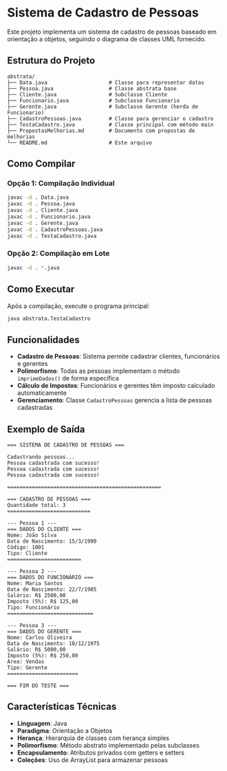 # Sistema de Cadastro de Pessoas

Este projeto implementa um sistema de cadastro de pessoas baseado em orientação a objetos, seguindo o diagrama de classes UML fornecido.

## Estrutura do Projeto

```
abstrata/
├── Data.java                    # Classe para representar datas
├── Pessoa.java                  # Classe abstrata base
├── Cliente.java                 # Subclasse Cliente
├── Funcionario.java             # Subclasse Funcionario
├── Gerente.java                 # Subclasse Gerente (herda de Funcionario)
├── CadastroPessoas.java         # Classe para gerenciar o cadastro
├── TestaCadastro.java           # Classe principal com método main
├── PropostasMelhorias.md        # Documento com propostas de melhorias
└── README.md                    # Este arquivo
```

## Como Compilar

### Opção 1: Compilação Individual
```bash
javac -d . Data.java
javac -d . Pessoa.java
javac -d . Cliente.java
javac -d . Funcionario.java
javac -d . Gerente.java
javac -d . CadastroPessoas.java
javac -d . TestaCadastro.java
```

### Opção 2: Compilação em Lote
```bash
javac -d . *.java
```

## Como Executar

Após a compilação, execute o programa principal:

```bash
java abstrata.TestaCadastro
```

## Funcionalidades

- **Cadastro de Pessoas**: Sistema permite cadastrar clientes, funcionários e gerentes
- **Polimorfismo**: Todas as pessoas implementam o método `imprimeDados()` de forma específica
- **Cálculo de Impostos**: Funcionários e gerentes têm imposto calculado automaticamente
- **Gerenciamento**: Classe `CadastroPessoas` gerencia a lista de pessoas cadastradas

## Exemplo de Saída

```
=== SISTEMA DE CADASTRO DE PESSOAS ===

Cadastrando pessoas...
Pessoa cadastrada com sucesso!
Pessoa cadastrada com sucesso!
Pessoa cadastrada com sucesso!

==================================================

=== CADASTRO DE PESSOAS ===
Quantidade total: 3
===========================

--- Pessoa 1 ---
=== DADOS DO CLIENTE ===
Nome: João Silva
Data de Nascimento: 15/3/1990
Código: 1001
Tipo: Cliente
========================

--- Pessoa 2 ---
=== DADOS DO FUNCIONÁRIO ===
Nome: Maria Santos
Data de Nascimento: 22/7/1985
Salário: R$ 2500,00
Imposto (5%): R$ 125,00
Tipo: Funcionário
============================

--- Pessoa 3 ---
=== DADOS DO GERENTE ===
Nome: Carlos Oliveira
Data de Nascimento: 10/12/1975
Salário: R$ 5000,00
Imposto (5%): R$ 250,00
Área: Vendas
Tipo: Gerente
=======================

=== FIM DO TESTE ===
```

## Características Técnicas

- **Linguagem**: Java
- **Paradigma**: Orientação a Objetos
- **Herança**: Hierarquia de classes com herança simples
- **Polimorfismo**: Método abstrato implementado pelas subclasses
- **Encapsulamento**: Atributos privados com getters e setters
- **Coleções**: Uso de ArrayList para armazenar pessoas
